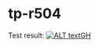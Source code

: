# tp-r504

Test result: [![ALT textGH](https://github.com/sausseme/tp-r504/actions/workflows/pytest.yml/badge.svg)](https://github.com/sausseme/tp-r504/actions)
